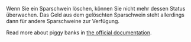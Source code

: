 Wenn Sie ein Sparschwein löschen, können Sie nicht mehr dessen Status überwachen. Das Geld aus dem gelöschten Sparschwein steht allerdings dann für andere Sparschweine zur Verfügung.

Read more about piggy banks in [the official documentation](https://docs.firefly-iii.org/advanced-concepts/piggies).